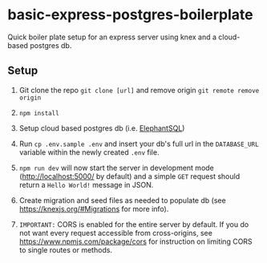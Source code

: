 # basic-express-postgres-boilerplate

Quick boiler plate setup for an express server using knex and a cloud-based postgres db.

## Setup

1. Git clone the repo `git clone [url]` and remove origin `git remote remove origin`

1. `npm install`

1. Setup cloud based postgres db (i.e. [ElephantSQL](https://www.elephantsql.com/))

1. Run `cp .env.sample .env` and insert your db's full url in the `DATABASE_URL` variable within the newly created `.env` file.

1. `npm run dev` will now start the server in development mode (<http://localhost:5000/> by default) and a simple `GET` request should return a `Hello World!` message in JSON.

1. Create migration and seed files as needed to populate db (see <https://knexjs.org/#Migrations> for more info).

1. `IMPORTANT:` CORS is enabled for the entire server by default. If you do not want every request accessible from cross-origins, see <https://www.npmjs.com/package/cors> for instruction on limiting CORS to single routes or methods.
